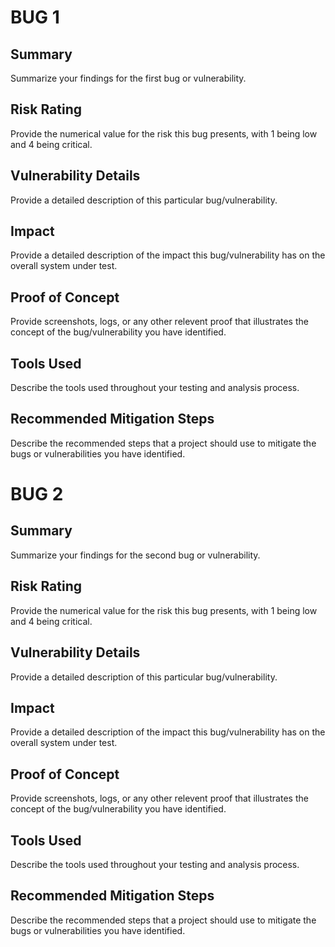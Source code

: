 # BUG 1
## Summary
Summarize your findings for the first bug or vulnerability. 

## Risk Rating
Provide the numerical value for the risk this bug presents, with 1 being low and 4 being critical.
## Vulnerability Details
Provide a detailed description of this particular bug/vulnerability.
## Impact
Provide a detailed description of the impact this bug/vulnerability has on the overall system under test.
## Proof of Concept
Provide screenshots, logs, or any other relevent proof that illustrates the concept of the bug/vulnerability you have identified.
## Tools Used
Describe the tools used throughout your testing and analysis process.
## Recommended Mitigation Steps
Describe the recommended steps that a project should use to mitigate the bugs or vulnerabilities you have identified.



# BUG 2
## Summary
Summarize your findings for the second bug or vulnerability. 

## Risk Rating
Provide the numerical value for the risk this bug presents, with 1 being low and 4 being critical.
## Vulnerability Details
Provide a detailed description of this particular bug/vulnerability.
## Impact
Provide a detailed description of the impact this bug/vulnerability has on the overall system under test.
## Proof of Concept
Provide screenshots, logs, or any other relevent proof that illustrates the concept of the bug/vulnerability you have identified.
## Tools Used
Describe the tools used throughout your testing and analysis process.
## Recommended Mitigation Steps
Describe the recommended steps that a project should use to mitigate the bugs or vulnerabilities you have identified.